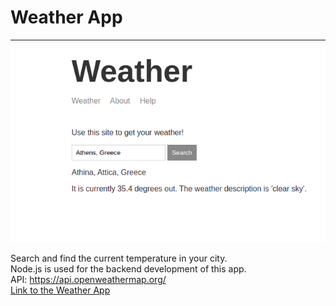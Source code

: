 # Weather App

<hr>

![The weather app](weather-app.png "The Weather App")


Search and find the current temperature in your city. <br />
Node.js is used for the backend development of this app. <br />
API: https://api.openweathermap.org/ <br />
[Link to the Weather App](https://gkaf-weather-application.herokuapp.com/)
